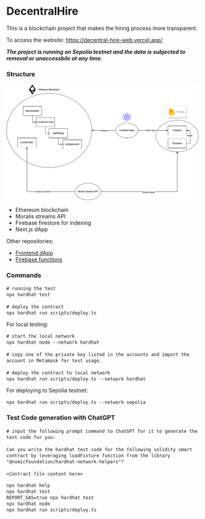 # DecentralHire

This is a blockchain project that makes the hiring process more transparent.

To access the website: https://decentral-hire-web.vercel.app/

***The project is running on Sepolia testnet and the data is subjected to removal or unaccessbile at any time.***

### Structure

![img](./DecentralHire.png)

- Ethereum blockchain
- Moralis streams API
- Firebase firestore for indexing
- Next.js dApp

Other repositories:
- [Frontend dApp](https://github.com/Eric1015/decentral-hire-web)
- [Firebase functions](https://github.com/Eric1015/decentral-hire-firebase-functions)

### Commands

```shell
# running the test
npx hardhat test

# deploy the contract
npx hardhat run scripts/deploy.ts
```

For local testing:

```shell
# start the local network
npx hardhat node --network hardhat

# copy one of the private key listed in the accounts and import the account in Metamask for test usage.

# deploy the contract to local network
npx hardhat run scripts/deploy.ts --network hardhat
```

For deploying to Sepolia testnet:

```shell
npx hardhat run scripts/deploy.ts --network sepolia
```


### Test Code generation with ChatGPT

```shell
# input the following prompt command to ChatGPT for it to generate the test code for you:

Can you write the hardhat test code for the following solidity smart contract by leveraging loadFixture function from the library "@nomicfoundation/hardhat-network-helpers"?

<Contract file content here>
```


```shell
npx hardhat help
npx hardhat test
REPORT_GAS=true npx hardhat test
npx hardhat node
npx hardhat run scripts/deploy.ts
```
